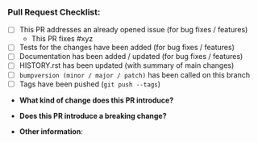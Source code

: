 <!--Please ensure the PR fulfills the following requirements! -->
<!-- If this is your first PR, make sure to add your details to the AUTHORS.rst! -->
### Pull Request Checklist:
- [ ] This PR addresses an already opened issue (for bug fixes / features)
    - This PR fixes #xyz
- [ ] Tests for the changes have been added (for bug fixes / features)
- [ ] Documentation has been added / updated (for bug fixes / features)
- [ ] HISTORY.rst has been updated (with summary of main changes)
- [ ] `bumpversion (minor / major / patch)` has been called on this branch
- [ ] Tags have been pushed (`git push --tags`)

* **What kind of change does this PR introduce?** <!--(Bug fix, feature, docs update, etc.)-->


* **Does this PR introduce a breaking change?** <!--(Has there been an API change?)-->


* **Other information**:
